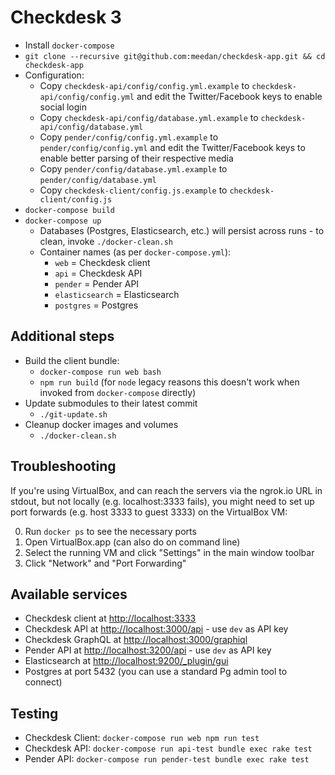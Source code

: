 # Checkdesk 3

- Install `docker-compose`
- `git clone --recursive git@github.com:meedan/checkdesk-app.git && cd checkdesk-app`
- Configuration:
  - Copy `checkdesk-api/config/config.yml.example` to `checkdesk-api/config/config.yml` and edit the Twitter/Facebook keys to enable social login
  - Copy `checkdesk-api/config/database.yml.example` to `checkdesk-api/config/database.yml`
  - Copy `pender/config/config.yml.example` to `pender/config/config.yml` and edit the Twitter/Facebook keys to enable better parsing of their respective media
  - Copy `pender/config/database.yml.example` to `pender/config/database.yml`
  - Copy `checkdesk-client/config.js.example` to `checkdesk-client/config.js`
- `docker-compose build`
- `docker-compose up`
  - Databases (Postgres, Elasticsearch, etc.) will persist across runs - to clean, invoke `./docker-clean.sh`
  - Container names (as per `docker-compose.yml`):
    - `web` = Checkdesk client
    - `api` = Checkdesk API
    - `pender` = Pender API
    - `elasticsearch` = Elasticsearch
    - `postgres` = Postgres

## Additional steps
- Build the client bundle:
  - `docker-compose run web bash`
  - `npm run build` (for `node` legacy reasons this doesn't work when invoked from `docker-compose` directly)
- Update submodules to their latest commit
  - `./git-update.sh`
- Cleanup docker images and volumes
  - `./docker-clean.sh`

## Troubleshooting

If you're using VirtualBox, and can reach the servers via the ngrok.io URL in stdout, but not locally (e.g. localhost:3333 fails), you might need to set up port forwards (e.g. host 3333 to guest 3333) on the VirtualBox VM:

0. Run `docker ps` to see the necessary ports
0. Open VirtualBox.app (can also do on command line)
0. Select the running VM and click "Settings" in the main window toolbar
0. Click "Network" and "Port Forwarding"

## Available services

- Checkdesk client at [http://localhost:3333](http://localhost:3333)
- Checkdesk API at [http://localhost:3000/api](http://localhost:3000/api) - use `dev` as API key
- Checkdesk GraphQL at [http://localhost:3000/graphiql](http://localhost:3000/graphiql)
- Pender API at [http://localhost:3200/api](http://localhost:3200/api) - use `dev` as API key
- Elasticsearch at [http://localhost:9200/_plugin/gui](http://localhost:9200/_plugin/gui)
- Postgres at port 5432 (you can use a standard Pg admin tool to connect)

## Testing

- Checkdesk Client: `docker-compose run web npm run test`
- Checkdesk API: `docker-compose run api-test bundle exec rake test`
- Pender API: `docker-compose run pender-test bundle exec rake test`
